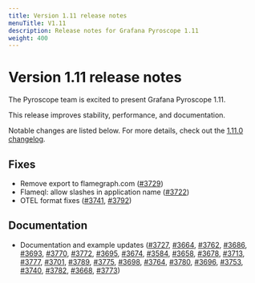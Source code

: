 ```yaml
---
title: Version 1.11 release notes
menuTitle: V1.11
description: Release notes for Grafana Pyroscope 1.11
weight: 400
---
```


# Version 1.11 release notes

The Pyroscope team is excited to present Grafana Pyroscope 1.11.

This release improves stability, performance, and documentation.

Notable changes are listed below. For more details, check out the [1.11.0 changelog](https://github.com/grafana/pyroscope/compare/v1.10.0...v1.11.0).


## Fixes

* Remove export to flamegraph.com ([#3729](https://github.com/grafana/pyroscope/pull/3729))
* Flameql: allow slashes in application name ([#3722](https://github.com/grafana/pyroscope/pull/3722))
* OTEL format fixes ([#3741](https://github.com/grafana/pyroscope/pull/3741), [#3792](https://github.com/grafana/pyroscope/pull/3792))

## Documentation

* Documentation and example updates ([#3727](https://github.com/grafana/pyroscope/pull/3727), [#3664](https://github.com/grafana/pyroscope/pull/3664), [#3762](https://github.com/grafana/pyroscope/pull/3762), [#3686](https://github.com/grafana/pyroscope/pull/3686), [#3693](https://github.com/grafana/pyroscope/pull/3693), [#3770](https://github.com/grafana/pyroscope/pull/3770), [#3772](https://github.com/grafana/pyroscope/pull/3772), [#3695](https://github.com/grafana/pyroscope/pull/3695), [#3674](https://github.com/grafana/pyroscope/pull/3674), [#3584](https://github.com/grafana/pyroscope/pull/3584), [#3658](https://github.com/grafana/pyroscope/pull/3658), [#3678](https://github.com/grafana/pyroscope/pull/3678), [#3713](https://github.com/grafana/pyroscope/pull/3713), [#3777](https://github.com/grafana/pyroscope/pull/3777), [#3701](https://github.com/grafana/pyroscope/pull/3701), [#3789](https://github.com/grafana/pyroscope/pull/3789), [#3775](https://github.com/grafana/pyroscope/pull/3775), [#3698](https://github.com/grafana/pyroscope/pull/3698), [#3764](https://github.com/grafana/pyroscope/pull/3764), [#3780](https://github.com/grafana/pyroscope/pull/3780), [#3696](https://github.com/grafana/pyroscope/pull/3696), [#3753](https://github.com/grafana/pyroscope/pull/3753), [#3740](https://github.com/grafana/pyroscope/pull/3740), [#3782](https://github.com/grafana/pyroscope/pull/3782), [#3668](https://github.com/grafana/pyroscope/pull/3668), [#3773](https://github.com/grafana/pyroscope/pull/3773))